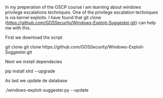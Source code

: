 In my preperation of the OSCP course i am learning about windows privilege escalations techniques.
One of the privilege escalation techniques is via kernel exploits.
I have found that git clone (https://github.com/GDSSecurity/Windows-Exploit-Suggester.git) can help me with this.

First we download the script 
<div class="alert-info">git clone git clone https://github.com/GDSSecurity/Windows-Exploit-Suggester.git
</div>

Next we install dependecies 
<div class="alert-info">pip install xlrd --upgrade
</div>

As last we update de database 
<div class="alert-info">./windows-exploit-suggester.py --update
</div>

